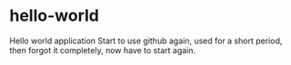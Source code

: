 # hello-world
Hello world application
Start to use github again, used for a short period, then forgot it completely, now have to start again. 
